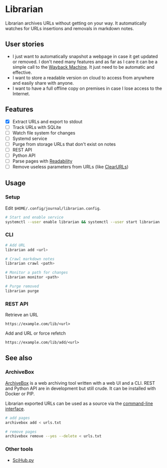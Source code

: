 # Librarian
Librarian archives URLs without getting on your way. It automatically watches for URLs insertions and removals in markdown notes.

## User stories
- I just want to automatically snapshot a webpage in case it get updated or removed. I don't need many features and as far as I care it can be a simple call to the [Wayback Machine](https://web.archive.org/). It just need to be automatic and effective.
- I want to store a readable version on cloud to access from anywhere and easily share with anyone.
- I want to have a full offline copy on premises in case I lose access to the Internet.

## Features
- [x] Extract URLs and export to stdout
- [ ] Track URLs with SQLite
- [ ] Watch file system for changes
- [ ] Systemd service
- [ ] Purge from storage URLs that don't exist on notes
- [ ] REST API
- [ ] Python API
- [ ] Parse pages with [Readability](https://github.com/mozilla/readability)
- [ ] Remove useless parameters from URLs (like [ClearURLs](https://github.com/ClearURLs/Addon))

## Usage
### Setup
Edit `$HOME/.config/journal/librarian.config`.

```sh
# Start and enable service
systemctl --user enable librarian && systemctl --user start librarian
```

### CLI
```sh
# Add URL
librarian add <url>

# Crawl markdown notes
librarian crawl <path>

# Monitor a path for changes
librarian monitor <path>

# Purge removed
librarian purge
```

### REST API
Retrieve an URL

`https://example.com/lib/<url>`

Add and URL or force refetch

`https://example.com/lib/add/<url>`

## See also
### ArchiveBox
[ArchiveBox](https://github.com/ArchiveBox/ArchiveBox) is a web archiving tool written with a web UI and a CLI. REST and Python API are in development but still crude. It can be installed with Docker or PIP.

Librarian exported URLs can be used as a source via the [command-line interface](https://github.com/ArchiveBox/ArchiveBox/wiki/Usage#CLI-Usage). 

```sh
# add pages
archivebox add < urls.txt            

# remove pages
archivebox remove --yes --delete < urls.txt
```

### Other tools
- [SciHub.py](https://github.com/zaytoun/scihub.py)
